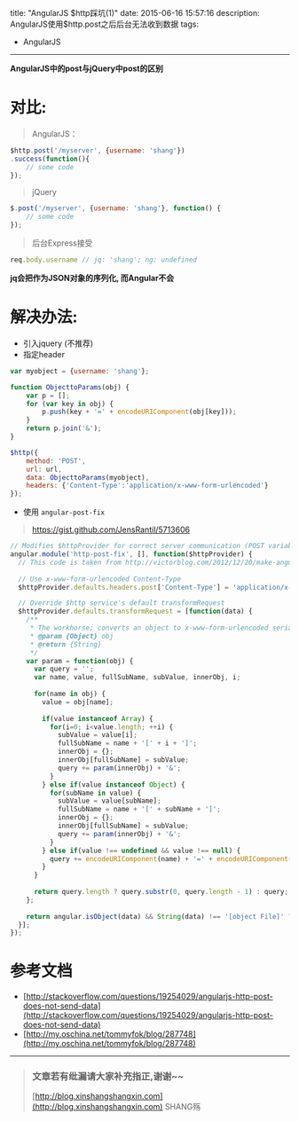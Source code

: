 title: "AngularJS $http踩坑(1)"
date: 2015-06-16 15:57:16
description: AngularJS使用$http.post之后后台无法收到数据
tags:
- AngularJS
---

**AngularJS中的post与jQuery中post的区别**

# 对比:
> AngularJS：

```js
$http.post('/myserver', {username: 'shang'})
.success(function(){
    // some code
});
```

> jQuery

```js
$.post('/myserver', {username: 'shang'}, function() {
    // some code
});
```

> 后台Express接受

```js
req.body.username // jq: 'shang'; ng: undefined
```

**jq会把作为JSON对象的序列化, 而Angular不会**

# 解决办法:
- 引入jquery (不推荐)
- 指定header
```js
var myobject = {username: 'shang'};

function ObjecttoParams(obj) {
    var p = [];
    for (var key in obj) {
        p.push(key + '=' + encodeURIComponent(obj[key]));
    }
    return p.join('&');
}

$http({
    method: 'POST',
    url: url,
    data: ObjecttoParams(myobject),
    headers: {'Content-Type':'application/x-www-form-urlencoded'}
});
```
- 使用 `angular-post-fix`

> https://gist.github.com/JensRantil/5713606

```js
// Modifies $httpProvider for correct server communication (POST variable format)
angular.module('http-post-fix', [], function($httpProvider) {
  // This code is taken from http://victorblog.com/2012/12/20/make-angularjs-http-service-behave-like-jquery-ajax/
  
  // Use x-www-form-urlencoded Content-Type
  $httpProvider.defaults.headers.post['Content-Type'] = 'application/x-www-form-urlencoded;charset=utf-8';

  // Override $http service's default transformRequest
  $httpProvider.defaults.transformRequest = [function(data) {
    /**
     * The workhorse; converts an object to x-www-form-urlencoded serialization.
     * @param {Object} obj
     * @return {String}
     */ 
    var param = function(obj) {
      var query = '';
      var name, value, fullSubName, subValue, innerObj, i;
      
      for(name in obj) {
        value = obj[name];
        
        if(value instanceof Array) {
          for(i=0; i<value.length; ++i) {
            subValue = value[i];
            fullSubName = name + '[' + i + ']';
            innerObj = {};
            innerObj[fullSubName] = subValue;
            query += param(innerObj) + '&';
          }
        } else if(value instanceof Object) {
          for(subName in value) {
            subValue = value[subName];
            fullSubName = name + '[' + subName + ']';
            innerObj = {};
            innerObj[fullSubName] = subValue;
            query += param(innerObj) + '&';
          }
        } else if(value !== undefined && value !== null) {
          query += encodeURIComponent(name) + '=' + encodeURIComponent(value) + '&';
        }
      }
      
      return query.length ? query.substr(0, query.length - 1) : query;
    };
    
    return angular.isObject(data) && String(data) !== '[object File]' ? param(data) : data;
  }];
});
```

# 参考文档
- [http://stackoverflow.com/questions/19254029/angularjs-http-post-does-not-send-data](http://stackoverflow.com/questions/19254029/angularjs-http-post-does-not-send-data)
- [http://my.oschina.net/tommyfok/blog/287748](http://my.oschina.net/tommyfok/blog/287748)

-----------------------

> ### 文章若有纰漏请大家补充指正,谢谢~~
> [http://blog.xinshangshangxin.com](http://blog.xinshangshangxin.com) SHANG殇
